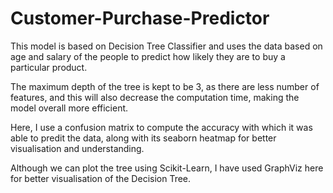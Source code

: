 # Customer-Purchase-Predictor
This model is based on Decision Tree Classifier and uses the data based on age and salary of the people to predict how likely they are to buy a particular product.

The maximum depth of the tree is kept to be 3, as there are less number of features, and this will also decrease the computation time, making the model overall more efficient.

Here, I use a confusion matrix to compute the accuracy with which it was able to predit the data, along with its seaborn heatmap for better visualisation and understanding.

Although we can plot the tree using Scikit-Learn, I have used GraphViz here for better visualisation of the Decision Tree.
